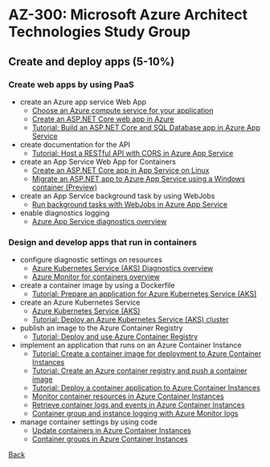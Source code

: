 # AZ-300: Microsoft Azure Architect Technologies Study Group
## Create and deploy apps (5-10%) 

### Create web apps by using PaaS
- create an Azure app service Web App
  - [Choose an Azure compute service for your application](https://docs.microsoft.com/en-us/azure/architecture/guide/technology-choices/compute-decision-tree)
  - [Create an ASP.NET Core web app in Azure](https://docs.microsoft.com/en-us/azure/app-service/app-service-web-get-started-dotnet)
  - [Tutorial: Build an ASP.NET Core and SQL Database app in Azure App Service](https://docs.microsoft.com/en-us/azure/app-service/app-service-web-tutorial-dotnetcore-sqldb)
- create documentation for the API
  - [Tutorial: Host a RESTful API with CORS in Azure App Service](https://docs.microsoft.com/en-us/azure/app-service/app-service-web-tutorial-rest-api)
- create an App Service Web App for Containers
  - [Create an ASP.NET Core app in App Service on Linux](https://docs.microsoft.com/en-us/azure/app-service/containers/quickstart-dotnetcore)
  - [Migrate an ASP.NET app to Azure App Service using a Windows container (Preview)](https://docs.microsoft.com/en-us/azure/app-service/app-service-web-tutorial-windows-containers-custom-fonts)
- create an App Service background task by using WebJobs
  - [Run background tasks with WebJobs in Azure App Service](https://docs.microsoft.com/en-us/azure/app-service/webjobs-create)
- enable diagnostics logging
  - [Azure App Service diagnostics overview](https://docs.microsoft.com/en-us/azure/app-service/overview-diagnostics)

### Design and develop apps that run in containers
- configure diagnostic settings on resources
  - [Azure Kubernetes Service (AKS) Diagnostics overview](https://docs.microsoft.com/en-us/azure/aks/concepts-diagnostics)
  - [Azure Monitor for containers overview](https://docs.microsoft.com/en-us/azure/azure-monitor/insights/container-insights-overview)
- create a container image by using a Dockerfile
  - [Tutorial: Prepare an application for Azure Kubernetes Service (AKS)](https://docs.microsoft.com/en-us/azure/aks/tutorial-kubernetes-prepare-app)
- create an Azure Kubernetes Service
  - [Azure Kubernetes Service (AKS)](https://docs.microsoft.com/en-us/azure/aks/intro-kubernetes)
  - [Tutorial: Deploy an Azure Kubernetes Service (AKS) cluster](https://docs.microsoft.com/en-us/azure/aks/tutorial-kubernetes-deploy-cluster)
- publish an image to the Azure Container Registry
  - [Tutorial: Deploy and use Azure Container Registry](https://docs.microsoft.com/en-us/azure/aks/tutorial-kubernetes-prepare-acr)
- implement an application that runs on an Azure Container Instance
  - [Tutorial: Create a container image for deployment to Azure Container Instances](https://docs.microsoft.com/en-us/azure/container-instances/container-instances-tutorial-prepare-app)
  - [Tutorial: Create an Azure container registry and push a container image](https://docs.microsoft.com/en-us/azure/container-instances/container-instances-tutorial-prepare-acr)  
  - [Tutorial: Deploy a container application to Azure Container Instances](https://docs.microsoft.com/en-us/azure/container-instances/container-instances-tutorial-deploy-app)
  - [Monitor container resources in Azure Container Instances](https://docs.microsoft.com/en-us/azure/container-instances/container-instances-monitor)
  - [Retrieve container logs and events in Azure Container Instances](https://docs.microsoft.com/en-us/azure/container-instances/container-instances-get-logs)
  - [Container group and instance logging with Azure Monitor logs](https://docs.microsoft.com/en-us/azure/container-instances/container-instances-log-analytics)
- manage container settings by using code
  - [Update containers in Azure Container Instances](https://docs.microsoft.com/en-us/azure/container-instances/container-instances-update)
  - [Container groups in Azure Container Instances](https://docs.microsoft.com/en-us/azure/container-instances/container-instances-container-groups)

[Back](index.md)